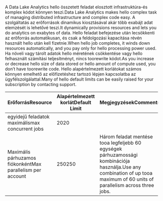 <span data-ttu-id="516ad-101">A Data Lake Analytics hello összetett feladat elosztott infrastruktúra-és komplex kódot könnyen teszi.</span><span class="sxs-lookup"><span data-stu-id="516ad-101">Data Lake Analytics makes hello complex task of managing distributed infrastructure and complex code easy.</span></span> <span data-ttu-id="516ad-102">A szolgáltatás az erőforrások dinamikus kiosztásával akár több exabájt adat elemzését is lehetővé teszi.</span><span class="sxs-lookup"><span data-stu-id="516ad-102">It dynamically provisions resources and lets you do analytics on exabytes of data.</span></span> <span data-ttu-id="516ad-103">Hello feladat befejezése után lecsökkenti az erőforrás automatikusan, és csak a feldolgozási kapacitása révén használt hello után kell fizetnie.</span><span class="sxs-lookup"><span data-stu-id="516ad-103">When hello job completes, it winds down resources automatically, and you pay only for hello processing power used.</span></span> <span data-ttu-id="516ad-104">Ha növeli vagy tárolt adatok hello méretének csökkentése vagy hello felhasznált számítási teljesítményt, nincs toorewrite kódot.</span><span class="sxs-lookup"><span data-stu-id="516ad-104">As you increase or decrease hello size of data stored or hello amount of compute used, you don’t have toorewrite code.</span></span> <span data-ttu-id="516ad-105">Hello alapértelmezett korlátokat számos könnyen emelhető az előfizetéshez tartozó lépjen kapcsolatba az ügyfélszolgálattal.</span><span class="sxs-lookup"><span data-stu-id="516ad-105">Many of hello default limits can be easily raised for your subscription by contacting support.</span></span> 

| <span data-ttu-id="516ad-106">**Erőforrás**</span><span class="sxs-lookup"><span data-stu-id="516ad-106">**Resource**</span></span> | <span data-ttu-id="516ad-107">**Alapértelmezett korlát**</span><span class="sxs-lookup"><span data-stu-id="516ad-107">**Default Limit**</span></span> | <span data-ttu-id="516ad-108">**Megjegyzések**</span><span class="sxs-lookup"><span data-stu-id="516ad-108">**Comments**</span></span> |
| --- | --- | --- |
| <span data-ttu-id="516ad-109">egyidejű feladatok maximális</span><span class="sxs-lookup"><span data-stu-id="516ad-109">max concurrent jobs</span></span> |<span data-ttu-id="516ad-110">20</span><span class="sxs-lookup"><span data-stu-id="516ad-110">20</span></span> | |
| <span data-ttu-id="516ad-111">Maximális párhuzamos fiókonként</span><span class="sxs-lookup"><span data-stu-id="516ad-111">Max parallelism per account</span></span> |<span data-ttu-id="516ad-112">250</span><span class="sxs-lookup"><span data-stu-id="516ad-112">250</span></span> |<span data-ttu-id="516ad-113">Három feladat mentése tooa legfeljebb 60 egységek párhuzamossági kombinációja használja.</span><span class="sxs-lookup"><span data-stu-id="516ad-113">Use any combination of up tooa maximum of 60 units of parallelism across three jobs.</span></span> |

